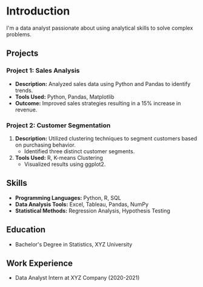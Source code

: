 # Introduction
I'm a data analyst passionate about using analytical skills to solve complex problems.

## Projects

### Project 1: Sales Analysis
- **Description:** Analyzed sales data using Python and Pandas to identify trends.
- **Tools Used:** Python, Pandas, Matplotlib
- **Outcome:** Improved sales strategies resulting in a 15% increase in revenue.

### Project 2: Customer Segmentation
1. **Description:** Utilized clustering techniques to segment customers based on purchasing behavior.
   - Identified three distinct customer segments.
2. **Tools Used:** R, K-means Clustering
   - Visualized results using ggplot2.
   
## Skills
- **Programming Languages:** Python, R, SQL
- **Data Analysis Tools:** Excel, Tableau, Pandas, NumPy
- **Statistical Methods:** Regression Analysis, Hypothesis Testing

## Education
- Bachelor's Degree in Statistics, XYZ University

## Work Experience
- Data Analyst Intern at XYZ Company (2020-2021)

